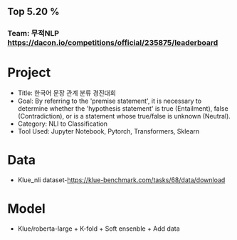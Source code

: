 ## Top 5.20 %  
### Team: 무적NLP https://dacon.io/competitions/official/235875/leaderboard
# Project  
+ Title: 한국어 문장 관계 분류 경진대회
+ Goal: By referring to the 'premise statement', it is necessary to determine whether the 'hypothesis statement' is true (Entailment), false (Contradiction), or is a statement whose true/false is unknown (Neutral).
+ Category: NLI to Classification
+ Tool Used: Jupyter Notebook, Pytorch, Transformers, Sklearn
# Data
+ Klue_nli dataset-https://klue-benchmark.com/tasks/68/data/download
# Model
+ Klue/roberta-large + K-fold + Soft ensenble + Add data
